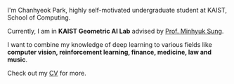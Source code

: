 I'm Chanhyeok Park, highly self-motivated undergraduate student at KAIST, School of Computing.  

Currently, I am in **KAIST Geometric AI Lab** advised by [Prof. Minhyuk Sung](https://mhsung.github.io/).

I want to combine my knowledge of deep learning to various fields like **computer vision, reinforcement learning, finance, medicine, law and music**.

Check out my [CV](https://drive.google.com/file/d/1-OtjR9FSRDP7xaUTEWO6YPL9J8XYzfBC/view?usp=sharing) for more.
